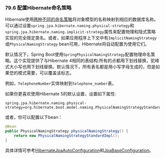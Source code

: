 ### 79.6 配置Hibernate命名策略

Hibernate使用[两种不同的命名策略](https://docs.jboss.org/hibernate/orm/5.2/userguide/html_single/Hibernate_User_Guide.html#naming)将对象模型的名称映射到相应的数据库名称。可以通过设置`spring.jpa.hibernate.naming.physical-strategy`和`spring.jpa.hibernate.naming.implicit-strategy`属性来配置物理和隐式策略实现的完全限定类名。或者，如果应用程序上下文中有`ImplicitNamingStrategy`或`PhysicalNamingStrategy` bean可用，Hibernate将自动配置为使用它们。

默认情况下，Spring Boot使用`SpringPhysicalNamingStrategy`配置物理命名策略。这个实现提供了与Hibernate 4相同的表结构:所有的点都用下划线替换，驼峰式大小写也用下划线替换。默认情况下，所有表名都是用小写字母生成的，但是如果您的模式需要，可以覆盖该标志。

例如，`TelephoneNumber`实体映射到`telephone_number`表。

如果你更喜欢使用Hibernate 5的默认设置，设置如下属性:
```properties
spring.jpa.hibernate.naming.physical-strategy=org.hibernate.boot.model.naming.PhysicalNamingStrategyStandardImpl
```

或者，你可以配置以下bean：
```java
@Bean
public PhysicalNamingStrategy physicalNamingStrategy() {
	return new PhysicalNamingStrategyStandardImpl();
}
```

具体详情可参考[HibernateJpaAutoConfiguration](https://github.com/spring-projects/spring-boot/tree/v2.0.0.RELEASE/spring-boot-project/spring-boot-autoconfigure/src/main/java/org/springframework/boot/autoconfigure/orm/jpa/HibernateJpaAutoConfiguration.java)和[JpaBaseConfiguration](https://github.com/spring-projects/spring-boot/tree/v2.0.0.RELEASE/spring-boot-project/spring-boot-autoconfigure/src/main/java/org/springframework/boot/autoconfigure/orm/jpa/JpaBaseConfiguration.java)。
